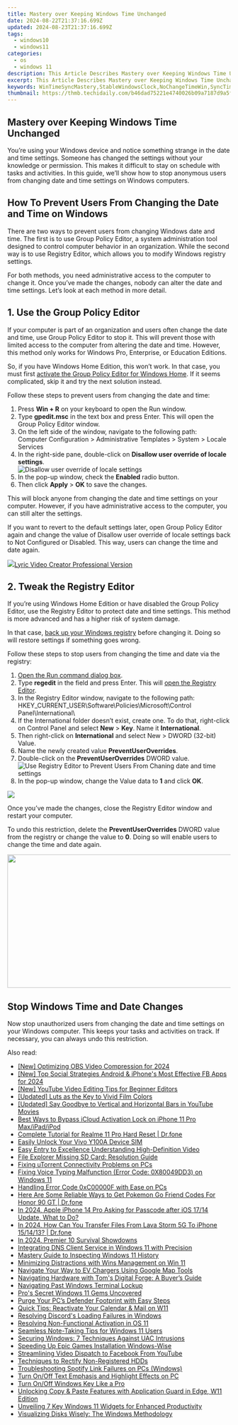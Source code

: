 ```yaml
---
title: Mastery over Keeping Windows Time Unchanged
date: 2024-08-22T21:37:16.699Z
updated: 2024-08-23T21:37:16.699Z
tags:
  - windows10
  - windows11
categories:
  - os
  - windows 11
description: This Article Describes Mastery over Keeping Windows Time Unchanged
excerpt: This Article Describes Mastery over Keeping Windows Time Unchanged
keywords: WinTimeSyncMastery,StableWindowsClock,NoChangeTimeWin,SyncTimeNoShift,PreciseWinTime,UnalteredWindowsTime,ConstantTimeWin
thumbnail: https://thmb.techidaily.com/b46dad75221e4740026b09a7187d9a5f274b77721a6e7c2a0a28f40e4058b1a9.jpg
---
```


## Mastery over Keeping Windows Time Unchanged

 You’re using your Windows device and notice something strange in the date and time settings. Someone has changed the settings without your knowledge or permission. This makes it difficult to stay on schedule with tasks and activities. In this guide, we’ll show how to stop anonymous users from changing date and time settings on Windows computers.

## How To Prevent Users From Changing the Date and Time on Windows

 There are two ways to prevent users from changing Windows date and time. The first is to use Group Policy Editor, a system administration tool designed to control computer behavior in an organization. While the second way is to use Registry Editor, which allows you to modify Windows registry settings.

 For both methods, you need administrative access to the computer to change it. Once you’ve made the changes, nobody can alter the date and time settings. Let’s look at each method in more detail.

## 1\. Use the Group Policy Editor

 If your computer is part of an organization and users often change the date and time, use Group Policy Editor to stop it. This will prevent those with limited access to the computer from altering the date and time. However, this method only works for Windows Pro, Enterprise, or Education Editions.

 So, if you have Windows Home Edition, this won’t work. In that case, you must first [activate the Group Policy Editor for Windows Home](https://www.makeuseof.com/tag/access-group-policy-editor-even-windows-home-settings-try/). If it seems complicated, skip it and try the next solution instead.

 Follow these steps to prevent users from changing the date and time:

1. Press **Win + R** on your keyboard to open the Run window.
2. Type **gpedit.msc** in the text box and press Enter. This will open the Group Policy Editor window.
3. On the left side of the window, navigate to the following path:  
Computer Configuration > Administrative Templates > System > Locale Services
4. In the right-side pane, double-click on **Disallow user override of locale settings**.  
![Disallow user override of locale settings](https://static1.makeuseofimages.com/wordpress/wp-content/uploads/2023/07/disallow-user-override-of-locale-settings.jpg)
5. In the pop-up window, check the **Enabled** radio button.
6. Then click **Apply** \> **OK** to save the changes.

 This will block anyone from changing the date and time settings on your computer. However, if you have administrative access to the computer, you can still alter the settings.

 If you want to revert to the default settings later, open Group Policy Editor again and change the value of Disallow user override of locale settings back to Not Configured or Disabled. This way, users can change the time and date again.

<!-- affiliate ads begin -->
<a href="https://secure.2checkout.com/order/checkout.php?PRODS=11224199&QTY=1&AFFILIATE=108875&CART=1"><img src="https://secure.avangate.com/images/merchant/e09fdffe648a30658a9657bbed7b2388/products/copy_boxshot_lyricvideo.png" border="0">Lyric Video Creator Professional Version</a>
<!-- affiliate ads end -->
## 2\. Tweak the Registry Editor

 If you’re using Windows Home Edition or have disabled the Group Policy Editor, use the Registry Editor to protect date and time settings. This method is more advanced and has a higher risk of system damage.

 In that case, [back up your Windows registry](https://www.makeuseof.com/tag/backup-restore-windows-registry/) before changing it. Doing so will restore settings if something goes wrong.

 Follow these steps to stop users from changing the time and date via the registry:

1. [Open the Run command dialog box](https://www.makeuseof.com/windows-open-run-command-dialog-box/).
2. Type **regedit** in the field and press Enter. This will [open the Registry Editor](https://www.makeuseof.com/windows-11-open-registry-editor/).
3. In the Registry Editor window, navigate to the following path:  
HKEY_CURRENT_USER\Software\Policies\Microsoft\Control Panel\International\
4. If the International folder doesn’t exist, create one. To do that, right-click on Control Panel and select **New** \> **Key**. Name it **International**.
5. Then right-click on **International** and select New > DWORD (32-bit) Value.
6. Name the newly created value **PreventUserOverrides**.
7. Double-click on the **PreventUserOverrides** DWORD value.  
![Use Registry Editor to Prevent Users From Chaning date and time settings](https://static1.makeuseofimages.com/wordpress/wp-content/uploads/2023/07/use-registry-editor-to-prevent-users-from-chaning-date-and-time-settings.jpg)
8. In the pop-up window, change the Value data to **1** and click **OK**.
<!-- affiliate ads begin -->
<a href="https://shop.incomedia.eu/order/checkout.php?PRODS=39655089&QTY=1&AFFILIATE=108875&CART=1"><img src="https://incomedia.eu/files/images/affiliates/wa/01_WA_728x90.jpg" border="0"></a>
<!-- affiliate ads end -->

 Once you’ve made the changes, close the Registry Editor window and restart your computer.

 To undo this restriction, delete the **PreventUserOverrides** DWORD value from the registry or change the value to **0**. Doing so will enable users to change the time and date again.

<!-- affiliate ads begin -->
<a href="https://aofit.pxf.io/c/5597632/1399701/16396" target="_top" id="1399701"><img src="//a.impactradius-go.com/display-ad/16396-1399701" border="0" alt="" width="960" height="300"/></a><img height="0" width="0" src="https://imp.pxf.io/i/5597632/1399701/16396" style="position:absolute;visibility:hidden;" border="0" />
<!-- affiliate ads end -->
## Stop Windows Time and Date Changes

 Now stop unauthorized users from changing the date and time settings on your Windows computer. This keeps your tasks and activities on track. If necessary, you can always undo this restriction.

<span class="atpl-alsoreadstyle">Also read:</span>
<div><ul>
<li><a href="https://video-capture.techidaily.com/new-optimizing-obs-video-compression-for-2024/"><u>[New] Optimizing OBS Video Compression for 2024</u></a></li>
<li><a href="https://facebook-video-recording.techidaily.com/new-top-social-strategies-android-and-iphones-most-effective-fb-apps-for-2024/"><u>[New] Top Social Strategies  Android & iPhone's Most Effective FB Apps for 2024</u></a></li>
<li><a href="https://facebook-record-videos.techidaily.com/new-youtube-video-editing-tips-for-beginner-editors/"><u>[New] YouTube Video Editing Tips for Beginner Editors</u></a></li>
<li><a href="https://extra-skills.techidaily.com/updated-luts-as-the-key-to-vivid-film-colors/"><u>[Updated] Luts as the Key to Vivid Film Colors</u></a></li>
<li><a href="https://facebook-video-footage.techidaily.com/updated-say-goodbye-to-vertical-and-horizontal-bars-in-youtube-movies/"><u>[Updated] Say Goodbye to Vertical and Horizontal Bars in YouTube Movies</u></a></li>
<li><a href="https://activate-lock.techidaily.com/best-ways-to-bypass-icloud-activation-lock-on-iphone-11-pro-maxipadipod-by-drfone-ios/"><u>Best Ways to Bypass iCloud Activation Lock on iPhone 11 Pro Max/iPad/iPod</u></a></li>
<li><a href="https://techidaily.com/complete-tutorial-for-realme-11-pro-hard-reset-drfone-by-drfone-reset-android-reset-android/"><u>Complete Tutorial for Realme 11 Pro Hard Reset | Dr.fone</u></a></li>
<li><a href="https://sim-unlock.techidaily.com/easily-unlock-your-vivo-y100a-device-sim-by-drfone-android/"><u>Easily Unlock Your Vivo Y100A Device SIM</u></a></li>
<li><a href="https://fox-links.techidaily.com/easy-entry-to-excellence-understanding-high-definition-video/"><u>Easy Entry to Excellence  Understanding High-Definition Video</u></a></li>
<li><a href="https://windows11.techidaily.com/file-explorer-missing-sd-card-resolution-guide/"><u>File Explorer Missing SD Card: Resolution Guide</u></a></li>
<li><a href="https://windows11.techidaily.com/fixing-utorrent-connectivity-problems-on-pcs/"><u>Fixing uTorrent Connectivity Problems on PCs</u></a></li>
<li><a href="https://windows11.techidaily.com/fixing-voice-typing-malfunction-error-code-0x80049dd3-on-windows-11/"><u>Fixing Voice Typing Malfunction (Error Code: 0X80049DD3) on Windows 11</u></a></li>
<li><a href="https://windows11.techidaily.com/handling-error-code-0xc00000f-with-ease-on-pcs/"><u>Handling Error Code 0xC00000F with Ease on PCs</u></a></li>
<li><a href="https://pokemon-go-android.techidaily.com/here-are-some-reliable-ways-to-get-pokemon-go-friend-codes-for-honor-90-gt-drfone-by-drfone-virtual-android/"><u>Here Are Some Reliable Ways to Get Pokemon Go Friend Codes For Honor 90 GT | Dr.fone</u></a></li>
<li><a href="https://ios-unlock.techidaily.com/in-2024-apple-iphone-14-pro-asking-for-passcode-after-ios-1714-update-what-to-do-by-drfone-ios/"><u>In 2024, Apple iPhone 14 Pro Asking for Passcode after iOS 17/14 Update, What to Do?</u></a></li>
<li><a href="https://android-transfer.techidaily.com/in-2024-how-can-you-transfer-files-from-lava-storm-5g-to-iphone-151413-drfone-by-drfone-transfer-from-android-transfer-from-android/"><u>In 2024, How Can You Transfer Files From Lava Storm 5G To iPhone 15/14/13? | Dr.fone</u></a></li>
<li><a href="https://on-screen-recording.techidaily.com/in-2024-premier-10-survival-showdowns/"><u>In 2024, Premier 10 Survival Showdowns</u></a></li>
<li><a href="https://windows11.techidaily.com/integrating-dns-client-service-in-windows-11-with-precision/"><u>Integrating DNS Client Service in Windows 11 with Precision</u></a></li>
<li><a href="https://windows11.techidaily.com/mastery-guide-to-inspecting-windows-11-history/"><u>Mastery Guide to Inspecting Windows 11 History</u></a></li>
<li><a href="https://windows11.techidaily.com/minimizing-distractions-with-wins-management-on-win-11/"><u>Minimizing Distractions with Wins Management on Win 11</u></a></li>
<li><a href="https://tech-renaissance.techidaily.com/navigate-your-way-to-ev-chargers-using-google-map-tools/"><u>Navigate Your Way to EV Chargers Using Google Map Tools</u></a></li>
<li><a href="https://hardware-tips.techidaily.com/navigating-hardware-with-toms-digital-forge-a-buyers-guide/"><u>Navigating Hardware with Tom's Digital Forge: A Buyer’s Guide</u></a></li>
<li><a href="https://windows11.techidaily.com/navigating-past-windows-terminal-lockup/"><u>Navigating Past Windows Terminal Lockup</u></a></li>
<li><a href="https://fox-access.techidaily.com/pros-secret-windows-11-gems-uncovered/"><u>Pro's Secret Windows 11 Gems Uncovered</u></a></li>
<li><a href="https://windows11.techidaily.com/purge-your-pcs-defender-footprint-with-easy-steps/"><u>Purge Your PC’s Defender Footprint with Easy Steps</u></a></li>
<li><a href="https://windows11.techidaily.com/quick-tips-reactivate-your-calendar-and-mail-on-w11/"><u>Quick Tips: Reactivate Your Calendar & Mail on W11</u></a></li>
<li><a href="https://windows11.techidaily.com/resolving-discords-loading-failures-in-windows/"><u>Resolving Discord's Loading Failures in Windows</u></a></li>
<li><a href="https://windows11.techidaily.com/resolving-non-functional-activation-in-os-11/"><u>Resolving Non-Functional Activation in OS 11</u></a></li>
<li><a href="https://windows11.techidaily.com/seamless-note-taking-tips-for-windows-11-users/"><u>Seamless Note-Taking Tips for Windows 11 Users</u></a></li>
<li><a href="https://windows11.techidaily.com/securing-windows-7-techniques-against-uac-intrusions/"><u>Securing Windows: 7 Techniques Against UAC Intrusions</u></a></li>
<li><a href="https://windows11.techidaily.com/speeding-up-epic-games-installation-windows-wise/"><u>Speeding Up Epic Games Installation Windows-Wise</u></a></li>
<li><a href="https://youtube-web.techidaily.com/mlining-video-dispatch-to-facebook-from-youtube/"><u>Streamlining Video Dispatch to Facebook From YouTube</u></a></li>
<li><a href="https://windows11.techidaily.com/techniques-to-rectify-non-registered-hdds/"><u>Techniques to Rectify Non-Registered HDDs</u></a></li>
<li><a href="https://windows11.techidaily.com/troubleshooting-spotify-link-failures-on-pcs-windows/"><u>Troubleshooting Spotify Link Failures on PCs (Windows)</u></a></li>
<li><a href="https://windows11.techidaily.com/turn-onoff-text-emphasis-and-highlight-effects-on-pc/"><u>Turn On/Off Text Emphasis and Highlight Effects on PC</u></a></li>
<li><a href="https://windows11.techidaily.com/turn-onoff-windows-key-like-a-pro/"><u>Turn On/Off Windows Key Like a Pro</u></a></li>
<li><a href="https://windows11.techidaily.com/unlocking-copy-and-paste-features-with-application-guard-in-edge-w11-edition/"><u>Unlocking Copy & Paste Features with Application Guard in Edge, W11 Edition</u></a></li>
<li><a href="https://windows11.techidaily.com/unveiling-7-key-windows-11-widgets-for-enhanced-productivity/"><u>Unveiling 7 Key Windows 11 Widgets for Enhanced Productivity</u></a></li>
<li><a href="https://windows11.techidaily.com/visualizing-disks-wisely-the-windows-methodology/"><u>Visualizing Disks Wisely: The Windows Methodology</u></a></li>
</ul></div>

<ins class="adsbygoogle"
      style="display:block"
      data-ad-client="ca-pub-7571918770474297"
      data-ad-slot="8358498916"
      data-ad-format="auto"
      data-full-width-responsive="true"></ins>